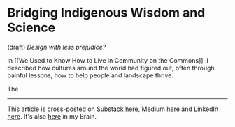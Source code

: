 # Bridging Indigenous Wisdom and Science 
 (draft) 
*Design with less prejudice?*  

In [[We Used to Know How to Live in Community on the Commons]], I described how cultures around the world had figured out, often through painful lessons, how to help people and landscape thrive. 

The 

--- 
This article is cross-posted on Substack [here](), Medium [here]() and LinkedIn [here](). It's also [here]() in my Brain. 